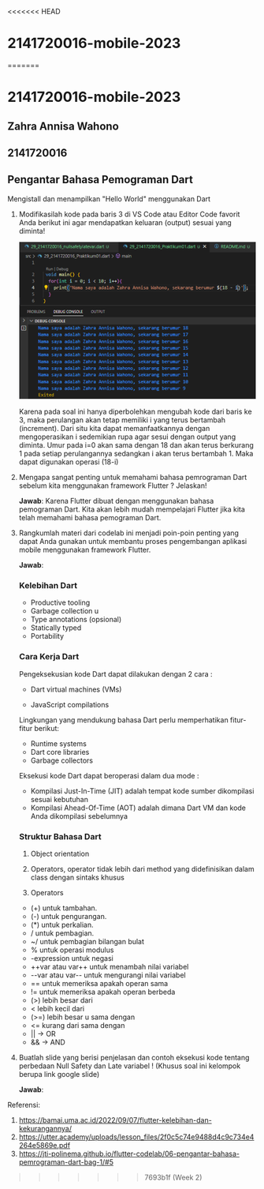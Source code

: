 <<<<<<< HEAD
# 2141720016-mobile-2023
=======
# 2141720016-mobile-2023
## Zahra Annisa Wahono
## 2141720016
## Pengantar Bahasa Pemograman Dart
Mengistall dan menampilkan "Hello World" menggunakan Dart

1. Modifikasilah kode pada baris 3 di VS Code atau Editor Code favorit Anda berikut ini agar mendapatkan keluaran (output) sesuai yang diminta!

    <img src = "docs/img/Praktikum_01.png">

    Karena pada soal ini hanya diperbolehkan mengubah kode dari baris ke 3, maka perulangan akan tetap memiliki i yang terus bertambah (increment). Dari situ kita dapat memanfaatkannya dengan mengoperasikan i sedemikian rupa agar sesui dengan output yang diminta. Umur pada i=0 akan sama dengan 18 dan akan terus berkurang 1 pada setiap perulangannya sedangkan i akan terus bertambah 1. Maka dapat digunakan operasi (18-i)

2. Mengapa sangat penting untuk memahami bahasa pemrograman Dart sebelum kita menggunakan framework Flutter ? Jelaskan!

    **Jawab**:  Karena Flutter dibuat dengan menggunakan bahasa pemograman Dart. Kita akan lebih mudah mempelajari Flutter jika kita telah memahami bahasa pemograman Dart.


3. Rangkumlah materi dari codelab ini menjadi poin-poin penting yang dapat Anda gunakan untuk membantu proses pengembangan aplikasi mobile menggunakan framework Flutter.

    **Jawab**:

    ### Kelebihan Dart
    * Productive tooling 
    * Garbage collection u
    * Type annotations (opsional) 
    * Statically typed
    * Portability

    ### Cara Kerja Dart
    Pengeksekusian kode Dart dapat dilakukan dengan 2 cara :

    * Dart virtual machines (VMs)

    * JavaScript compilations

    Lingkungan yang mendukung bahasa Dart perlu memperhatikan fitur-fitur berikut:
    * Runtime systems
    * Dart core libraries
    * Garbage collectors

    Eksekusi kode Dart dapat beroperasi dalam dua mode :
     * Kompilasi Just-In-Time (JIT)  adalah tempat kode sumber dikompilasi sesuai kebutuhan
     * Kompilasi Ahead-Of-Time (AOT) adalah dimana Dart VM dan kode Anda dikompilasi sebelumnya

    ### Struktur Bahasa Dart
    1. Object orientation

    2. Operators, operator tidak lebih dari method yang didefinisikan dalam class dengan sintaks khusus
    3. Operators

    + (+) untuk tambahan.
    + (-) untuk pengurangan.
    + (*) untuk perkalian.
    + / untuk pembagian.
    + ~/ untuk pembagian bilangan bulat
    + % untuk operasi modulus
    + -expression untuk negasi
    + ++var atau var++ untuk menambah nilai variabel
    + --var atau var-- untuk mengurangi nilai variabel 
    + == untuk memeriksa apakah operan sama
    + != untuk memeriksa apakah operan berbeda
    + (>)  lebih besar dari 
    + < lebih kecil dari 
    + (>=) lebih besar u sama dengan
    + <= kurang dari sama dengan
    + || -> OR
    + && -> AND 

4. Buatlah slide yang berisi penjelasan dan contoh eksekusi kode tentang perbedaan Null Safety dan Late variabel ! (Khusus soal ini kelompok berupa link google slide)

    **Jawab**:


Referensi:
1. https://bamai.uma.ac.id/2022/09/07/flutter-kelebihan-dan-kekurangannya/
2. https://utter.academy/uploads/lesson_files/2f0c5c74e9488d4c9c734e4264e5869e.pdf
3. https://jti-polinema.github.io/flutter-codelab/06-pengantar-bahasa-pemrograman-dart-bag-1/#5


>>>>>>> 7693b1f (Week 2)

